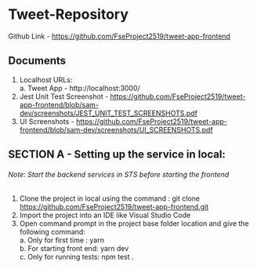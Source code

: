 # Tweet-Repository  
Github Link -  https://github.com/FseProject2519/tweet-app-frontend  
## Documents  
1. Localhost URLs:  
    a. Tweet App - http://localhost:3000/  
2. Jest Unit Test Screenshot - https://github.com/FseProject2519/tweet-app-frontend/blob/sam-dev/screenshots/JEST_UNIT_TEST_SCREENSHOTS.pdf  
3. UI Screenshots - https://github.com/FseProject2519/tweet-app-frontend/blob/sam-dev/screenshots/UI_SCREENSHOTS.pdf    
  
## SECTION A - Setting up the service in local:  
###### Note: Start the backend services in STS before starting the frontend  
1. Clone the project in local using the command : git clone https://github.com/FseProject2519/tweet-app-frontend.git   
2. Import the project into an IDE like Visual Studio Code  
3. Open command prompt in the project base folder location and give the following command:  
          a. Only for first time : yarn  
          b. For starting front end: yarn dev  
          c. Only for running tests: npm test .  
